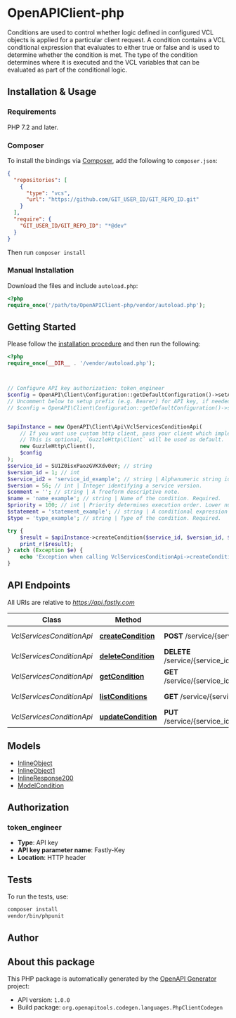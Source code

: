 # OpenAPIClient-php

Conditions are used to control whether logic defined in configured VCL objects is applied for a particular client request. A condition contains a VCL conditional expression that evaluates to either true or false and is used to determine whether the condition is met. The type of the condition determines where it is executed and the VCL variables that can be evaluated as part of the conditional logic.


## Installation & Usage

### Requirements

PHP 7.2 and later.

### Composer

To install the bindings via [Composer](https://getcomposer.org/), add the following to `composer.json`:

```json
{
  "repositories": [
    {
      "type": "vcs",
      "url": "https://github.com/GIT_USER_ID/GIT_REPO_ID.git"
    }
  ],
  "require": {
    "GIT_USER_ID/GIT_REPO_ID": "*@dev"
  }
}
```

Then run `composer install`

### Manual Installation

Download the files and include `autoload.php`:

```php
<?php
require_once('/path/to/OpenAPIClient-php/vendor/autoload.php');
```

## Getting Started

Please follow the [installation procedure](#installation--usage) and then run the following:

```php
<?php
require_once(__DIR__ . '/vendor/autoload.php');



// Configure API key authorization: token_engineer
$config = OpenAPI\Client\Configuration::getDefaultConfiguration()->setApiKey('Fastly-Key', 'YOUR_API_KEY');
// Uncomment below to setup prefix (e.g. Bearer) for API key, if needed
// $config = OpenAPI\Client\Configuration::getDefaultConfiguration()->setApiKeyPrefix('Fastly-Key', 'Bearer');


$apiInstance = new OpenAPI\Client\Api\VclServicesConditionApi(
    // If you want use custom http client, pass your client which implements `GuzzleHttp\ClientInterface`.
    // This is optional, `GuzzleHttp\Client` will be used as default.
    new GuzzleHttp\Client(),
    $config
);
$service_id = SU1Z0isxPaozGVKXdv0eY; // string
$version_id = 1; // int
$service_id2 = 'service_id_example'; // string | Alphanumeric string identifying the service.
$version = 56; // int | Integer identifying a service version.
$comment = ''; // string | A freeform descriptive note.
$name = 'name_example'; // string | Name of the condition. Required.
$priority = 100; // int | Priority determines execution order. Lower numbers execute first.
$statement = 'statement_example'; // string | A conditional expression in VCL used to determine if the condition is met.
$type = 'type_example'; // string | Type of the condition. Required.

try {
    $result = $apiInstance->createCondition($service_id, $version_id, $service_id2, $version, $comment, $name, $priority, $statement, $type);
    print_r($result);
} catch (Exception $e) {
    echo 'Exception when calling VclServicesConditionApi->createCondition: ', $e->getMessage(), PHP_EOL;
}

```

## API Endpoints

All URIs are relative to *https://api.fastly.com*

Class | Method | HTTP request | Description
------------ | ------------- | ------------- | -------------
*VclServicesConditionApi* | [**createCondition**](docs/Api/VclServicesConditionApi.md#createcondition) | **POST** /service/{service_id}/version/{version_id}/condition | Create a condition
*VclServicesConditionApi* | [**deleteCondition**](docs/Api/VclServicesConditionApi.md#deletecondition) | **DELETE** /service/{service_id}/version/{version_id}/condition/{condition_name} | Delete a condition
*VclServicesConditionApi* | [**getCondition**](docs/Api/VclServicesConditionApi.md#getcondition) | **GET** /service/{service_id}/version/{version_id}/condition/{condition_name} | Describe a condition
*VclServicesConditionApi* | [**listConditions**](docs/Api/VclServicesConditionApi.md#listconditions) | **GET** /service/{service_id}/version/{version_id}/condition | List conditions
*VclServicesConditionApi* | [**updateCondition**](docs/Api/VclServicesConditionApi.md#updatecondition) | **PUT** /service/{service_id}/version/{version_id}/condition/{condition_name} | Update a condition

## Models

- [InlineObject](docs/Model/InlineObject.md)
- [InlineObject1](docs/Model/InlineObject1.md)
- [InlineResponse200](docs/Model/InlineResponse200.md)
- [ModelCondition](docs/Model/ModelCondition.md)

## Authorization

### token_engineer

- **Type**: API key
- **API key parameter name**: Fastly-Key
- **Location**: HTTP header


## Tests

To run the tests, use:

```bash
composer install
vendor/bin/phpunit
```

## Author



## About this package

This PHP package is automatically generated by the [OpenAPI Generator](https://openapi-generator.tech) project:

- API version: `1.0.0`
- Build package: `org.openapitools.codegen.languages.PhpClientCodegen`
